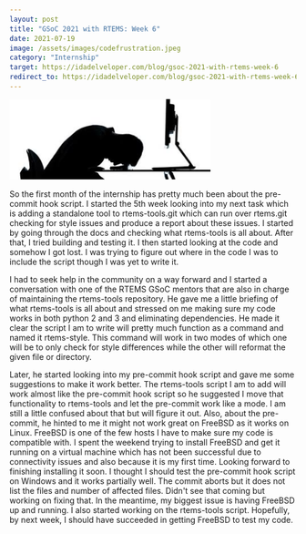 ```yaml
---
layout: post
title: "GSoC 2021 with RTEMS: Week 6"
date: 2021-07-19
image: /assets/images/codefrustration.jpeg
category: "Internship"
target: https://idadelveloper.com/blog/gsoc-2021-with-rtems-week-6
redirect_to: https://idadelveloper.com/blog/gsoc-2021-with-rtems-week-6
---
```


<div class="text-center">
  <img src="/assets/images/codefrustration.jpeg" class="rounded w-50 mb-10" style="max-width:70%; max-height:70%" alt="Code review">
</div>



So the first month of the internship has pretty much been about the pre-commit hook script. I started the 5th week looking into my next task which is adding a standalone tool to rtems-tools.git which can run over rtems.git checking for style issues and produce a report about these issues. I started by going through the docs and checking what rtems-tools is all about. After that, I tried building and testing it. I then started looking at the code and somehow I got lost. I was trying to figure out where in the code I was to include the script though I was yet to write it.


I had to seek help in the community on a way forward and I started a conversation with one of the RTEMS GSoC mentors that are also in charge of maintaining the rtems-tools repository. He gave me a little briefing of what rtems-tools is all about and stressed on me making sure my code works in both python 2 and 3 and eliminating dependencies. He made it clear the script I am to write will pretty much function as a command and named it rtems-style. This command will work in two modes of which one will be to only check for style differences while the other will reformat the given file or directory. 


Later, he started looking into my pre-commit hook script and gave me some suggestions to make it work better. The rtems-tools script I am to add will work almost like the pre-commit hook script so he suggested I move that functionality to rtems-tools and let the pre-commit work like a mode. I am still a little confused about that but will figure it out.  Also, about the pre-commit, he hinted to me it might not work great on FreeBSD as it works on Linux. FreeBSD is one of the few hosts I have to make sure my code is compatible with. I spent the weekend trying to install FreeBSD and get it running on a virtual machine which has not been successful due to connectivity issues and also because it is my first time. Looking forward to finishing installing it soon. I thought I should test the pre-commit hook script on Windows and it works partially well. The commit aborts but it does not list the files and number of affected files. Didn't see that coming but working on fixing that. In the meantime, my biggest issue is having FreeBSD up and running. I also started working on the rtems-tools script. Hopefully, by next week, I should have succeeded in getting FreeBSD to test my code.

